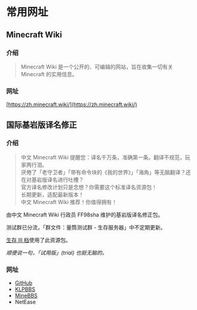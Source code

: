 # 常用网址

## Minecraft Wiki

### 介绍

> Minecraft Wiki 是一个公开的、可编辑的网站，旨在收集一切有关 Minecraft 的实用信息。

### 网址

[https://zh.minecraft.wiki/](https://zh.minecraft.wiki/)

## 国际基岩版译名修正

### 介绍

> 中文 Minecraft Wiki 提醒您：译名千万条，准确第一条。翻译不规范，玩家两行泪。  
  厌倦了「老守卫者」「带有命令块的《我的世界》」「海角」等无脑翻译？还在对基岩版译名进行吐槽？  
  官方译名修改计划只是念想？你需要这个标准译名资源包！  
  长期更新，适配最新版本！  
  中文 Minecraft Wiki 推荐！你值得拥有！

由中文 Minecraft Wiki 行政员 FF98sha 维护的基岩版译名修正包。

测试群已分流，「群文件：量筒测试群 - 生存服务器」中不定期更新。

[生存 III 档](../SurvivalIII/README.md)使用了此资源包。

*顺便说一句，「试用版」(trial) 也挺无脑的。*

### 网址

- [GitHub](https://github.com/ff98sha/mclangcn)
- [KLPBBS](https://klpbbs.com/thread-137794-1-1.html)
- [MineBBS](https://www.minebbs.com/resources/8447/)
- NetEase
